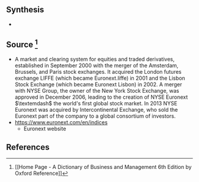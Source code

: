## Synthesis
- 
## Source [^1]
- A market and clearing system for equities and traded derivatives, established in September 2000 with the merger of the Amsterdam, Brussels, and Paris stock exchanges. It acquired the London futures exchange LIFFE (which became Euronext.liffe) in 2001 and the Lisbon Stock Exchange (which became Euronext Lisbon) in 2002. A merger with NYSE Group, the owner of the New York Stock Exchange, was approved in December 2006, leading to the creation of NYSE Euronext $\textemdash$ the world's first global stock market. In 2013 NYSE Euronext was acquired by Intercontinental Exchange, who sold the Euronext part of the company to a global consortium of investors.
- https://www.euronext.com/en/indices
	- Euronext website
## References

[^1]: [[Home Page - A Dictionary of Business and Management 6th Edition by Oxford Reference]]